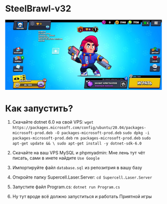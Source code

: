 # SteelBrawl-v32

![Screenshot](https://github.com/GDsWELL/SteelBrawl-v32/blob/main/screen.jpg)

# Как запустить?

1. Скачайте dotnet 6.0 на свой VPS:
`wget https://packages.microsoft.com/config/ubuntu/20.04/packages-microsoft-prod.deb -O packages-microsoft-prod.deb`
`sudo dpkg -i packages-microsoft-prod.deb`
`rm packages-microsoft-prod.deb`
`sudo apt-get update && \
  sudo apt-get install -y dotnet-sdk-6.0`

3. Скачайте на ваш VPS MySQL и phpmyadmin:
Мне лень тут чёт писать, сами в инете найдите
`Use Google`

4. Импортируйте файл `database.sql` из репозитрия в вашу базу
   
5. Откройте папку Supercell.Laser.Server:
   `cd Supercell.Laser.Server`

6. Запустите файл Program.cs:
   `dotnet run Program.cs`
   
8. Ну тут вроде всё должно запуститься и работать
   Приятной игры

   



